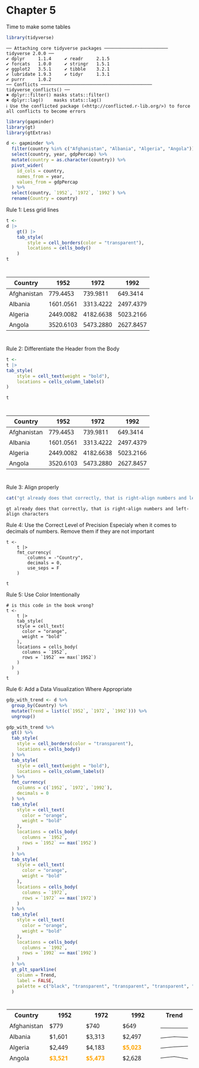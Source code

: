 # Chapter 5


Time to make some tables

``` r
library(tidyverse)
```

    ── Attaching core tidyverse packages ──────────────────────── tidyverse 2.0.0 ──
    ✔ dplyr     1.1.4     ✔ readr     2.1.5
    ✔ forcats   1.0.0     ✔ stringr   1.5.1
    ✔ ggplot2   3.5.1     ✔ tibble    3.2.1
    ✔ lubridate 1.9.3     ✔ tidyr     1.3.1
    ✔ purrr     1.0.2     
    ── Conflicts ────────────────────────────────────────── tidyverse_conflicts() ──
    ✖ dplyr::filter() masks stats::filter()
    ✖ dplyr::lag()    masks stats::lag()
    ℹ Use the conflicted package (<http://conflicted.r-lib.org/>) to force all conflicts to become errors

``` r
library(gapminder)
library(gt)
library(gtExtras)
```

``` r
d <- gapminder %>%
  filter(country %in% c("Afghanistan", "Albania", "Algeria", "Angola")) %>%
  select(country, year, gdpPercap) %>%
  mutate(country = as.character(country)) %>%
  pivot_wider(
    id_cols = country,
    names_from = year,
    values_from = gdpPercap
  ) %>%
  select(country, `1952`, `1972`, `1992`) %>%
  rename(Country = country)
```

Rule 1: Less grid lines

``` r
t <- 
d |> 
    gt() |> 
    tab_style(
        style = cell_borders(color = "transparent"),
        locations = cells_body()
    )
t
```

<div id="cvrdpurazp" style="padding-left:0px;padding-right:0px;padding-top:10px;padding-bottom:10px;overflow-x:auto;overflow-y:auto;width:auto;height:auto;">
<style>#cvrdpurazp table {
  font-family: system-ui, 'Segoe UI', Roboto, Helvetica, Arial, sans-serif, 'Apple Color Emoji', 'Segoe UI Emoji', 'Segoe UI Symbol', 'Noto Color Emoji';
  -webkit-font-smoothing: antialiased;
  -moz-osx-font-smoothing: grayscale;
}
&#10;#cvrdpurazp thead, #cvrdpurazp tbody, #cvrdpurazp tfoot, #cvrdpurazp tr, #cvrdpurazp td, #cvrdpurazp th {
  border-style: none;
}
&#10;#cvrdpurazp p {
  margin: 0;
  padding: 0;
}
&#10;#cvrdpurazp .gt_table {
  display: table;
  border-collapse: collapse;
  line-height: normal;
  margin-left: auto;
  margin-right: auto;
  color: #333333;
  font-size: 16px;
  font-weight: normal;
  font-style: normal;
  background-color: #FFFFFF;
  width: auto;
  border-top-style: solid;
  border-top-width: 2px;
  border-top-color: #A8A8A8;
  border-right-style: none;
  border-right-width: 2px;
  border-right-color: #D3D3D3;
  border-bottom-style: solid;
  border-bottom-width: 2px;
  border-bottom-color: #A8A8A8;
  border-left-style: none;
  border-left-width: 2px;
  border-left-color: #D3D3D3;
}
&#10;#cvrdpurazp .gt_caption {
  padding-top: 4px;
  padding-bottom: 4px;
}
&#10;#cvrdpurazp .gt_title {
  color: #333333;
  font-size: 125%;
  font-weight: initial;
  padding-top: 4px;
  padding-bottom: 4px;
  padding-left: 5px;
  padding-right: 5px;
  border-bottom-color: #FFFFFF;
  border-bottom-width: 0;
}
&#10;#cvrdpurazp .gt_subtitle {
  color: #333333;
  font-size: 85%;
  font-weight: initial;
  padding-top: 3px;
  padding-bottom: 5px;
  padding-left: 5px;
  padding-right: 5px;
  border-top-color: #FFFFFF;
  border-top-width: 0;
}
&#10;#cvrdpurazp .gt_heading {
  background-color: #FFFFFF;
  text-align: center;
  border-bottom-color: #FFFFFF;
  border-left-style: none;
  border-left-width: 1px;
  border-left-color: #D3D3D3;
  border-right-style: none;
  border-right-width: 1px;
  border-right-color: #D3D3D3;
}
&#10;#cvrdpurazp .gt_bottom_border {
  border-bottom-style: solid;
  border-bottom-width: 2px;
  border-bottom-color: #D3D3D3;
}
&#10;#cvrdpurazp .gt_col_headings {
  border-top-style: solid;
  border-top-width: 2px;
  border-top-color: #D3D3D3;
  border-bottom-style: solid;
  border-bottom-width: 2px;
  border-bottom-color: #D3D3D3;
  border-left-style: none;
  border-left-width: 1px;
  border-left-color: #D3D3D3;
  border-right-style: none;
  border-right-width: 1px;
  border-right-color: #D3D3D3;
}
&#10;#cvrdpurazp .gt_col_heading {
  color: #333333;
  background-color: #FFFFFF;
  font-size: 100%;
  font-weight: normal;
  text-transform: inherit;
  border-left-style: none;
  border-left-width: 1px;
  border-left-color: #D3D3D3;
  border-right-style: none;
  border-right-width: 1px;
  border-right-color: #D3D3D3;
  vertical-align: bottom;
  padding-top: 5px;
  padding-bottom: 6px;
  padding-left: 5px;
  padding-right: 5px;
  overflow-x: hidden;
}
&#10;#cvrdpurazp .gt_column_spanner_outer {
  color: #333333;
  background-color: #FFFFFF;
  font-size: 100%;
  font-weight: normal;
  text-transform: inherit;
  padding-top: 0;
  padding-bottom: 0;
  padding-left: 4px;
  padding-right: 4px;
}
&#10;#cvrdpurazp .gt_column_spanner_outer:first-child {
  padding-left: 0;
}
&#10;#cvrdpurazp .gt_column_spanner_outer:last-child {
  padding-right: 0;
}
&#10;#cvrdpurazp .gt_column_spanner {
  border-bottom-style: solid;
  border-bottom-width: 2px;
  border-bottom-color: #D3D3D3;
  vertical-align: bottom;
  padding-top: 5px;
  padding-bottom: 5px;
  overflow-x: hidden;
  display: inline-block;
  width: 100%;
}
&#10;#cvrdpurazp .gt_spanner_row {
  border-bottom-style: hidden;
}
&#10;#cvrdpurazp .gt_group_heading {
  padding-top: 8px;
  padding-bottom: 8px;
  padding-left: 5px;
  padding-right: 5px;
  color: #333333;
  background-color: #FFFFFF;
  font-size: 100%;
  font-weight: initial;
  text-transform: inherit;
  border-top-style: solid;
  border-top-width: 2px;
  border-top-color: #D3D3D3;
  border-bottom-style: solid;
  border-bottom-width: 2px;
  border-bottom-color: #D3D3D3;
  border-left-style: none;
  border-left-width: 1px;
  border-left-color: #D3D3D3;
  border-right-style: none;
  border-right-width: 1px;
  border-right-color: #D3D3D3;
  vertical-align: middle;
  text-align: left;
}
&#10;#cvrdpurazp .gt_empty_group_heading {
  padding: 0.5px;
  color: #333333;
  background-color: #FFFFFF;
  font-size: 100%;
  font-weight: initial;
  border-top-style: solid;
  border-top-width: 2px;
  border-top-color: #D3D3D3;
  border-bottom-style: solid;
  border-bottom-width: 2px;
  border-bottom-color: #D3D3D3;
  vertical-align: middle;
}
&#10;#cvrdpurazp .gt_from_md > :first-child {
  margin-top: 0;
}
&#10;#cvrdpurazp .gt_from_md > :last-child {
  margin-bottom: 0;
}
&#10;#cvrdpurazp .gt_row {
  padding-top: 8px;
  padding-bottom: 8px;
  padding-left: 5px;
  padding-right: 5px;
  margin: 10px;
  border-top-style: solid;
  border-top-width: 1px;
  border-top-color: #D3D3D3;
  border-left-style: none;
  border-left-width: 1px;
  border-left-color: #D3D3D3;
  border-right-style: none;
  border-right-width: 1px;
  border-right-color: #D3D3D3;
  vertical-align: middle;
  overflow-x: hidden;
}
&#10;#cvrdpurazp .gt_stub {
  color: #333333;
  background-color: #FFFFFF;
  font-size: 100%;
  font-weight: initial;
  text-transform: inherit;
  border-right-style: solid;
  border-right-width: 2px;
  border-right-color: #D3D3D3;
  padding-left: 5px;
  padding-right: 5px;
}
&#10;#cvrdpurazp .gt_stub_row_group {
  color: #333333;
  background-color: #FFFFFF;
  font-size: 100%;
  font-weight: initial;
  text-transform: inherit;
  border-right-style: solid;
  border-right-width: 2px;
  border-right-color: #D3D3D3;
  padding-left: 5px;
  padding-right: 5px;
  vertical-align: top;
}
&#10;#cvrdpurazp .gt_row_group_first td {
  border-top-width: 2px;
}
&#10;#cvrdpurazp .gt_row_group_first th {
  border-top-width: 2px;
}
&#10;#cvrdpurazp .gt_summary_row {
  color: #333333;
  background-color: #FFFFFF;
  text-transform: inherit;
  padding-top: 8px;
  padding-bottom: 8px;
  padding-left: 5px;
  padding-right: 5px;
}
&#10;#cvrdpurazp .gt_first_summary_row {
  border-top-style: solid;
  border-top-color: #D3D3D3;
}
&#10;#cvrdpurazp .gt_first_summary_row.thick {
  border-top-width: 2px;
}
&#10;#cvrdpurazp .gt_last_summary_row {
  padding-top: 8px;
  padding-bottom: 8px;
  padding-left: 5px;
  padding-right: 5px;
  border-bottom-style: solid;
  border-bottom-width: 2px;
  border-bottom-color: #D3D3D3;
}
&#10;#cvrdpurazp .gt_grand_summary_row {
  color: #333333;
  background-color: #FFFFFF;
  text-transform: inherit;
  padding-top: 8px;
  padding-bottom: 8px;
  padding-left: 5px;
  padding-right: 5px;
}
&#10;#cvrdpurazp .gt_first_grand_summary_row {
  padding-top: 8px;
  padding-bottom: 8px;
  padding-left: 5px;
  padding-right: 5px;
  border-top-style: double;
  border-top-width: 6px;
  border-top-color: #D3D3D3;
}
&#10;#cvrdpurazp .gt_last_grand_summary_row_top {
  padding-top: 8px;
  padding-bottom: 8px;
  padding-left: 5px;
  padding-right: 5px;
  border-bottom-style: double;
  border-bottom-width: 6px;
  border-bottom-color: #D3D3D3;
}
&#10;#cvrdpurazp .gt_striped {
  background-color: rgba(128, 128, 128, 0.05);
}
&#10;#cvrdpurazp .gt_table_body {
  border-top-style: solid;
  border-top-width: 2px;
  border-top-color: #D3D3D3;
  border-bottom-style: solid;
  border-bottom-width: 2px;
  border-bottom-color: #D3D3D3;
}
&#10;#cvrdpurazp .gt_footnotes {
  color: #333333;
  background-color: #FFFFFF;
  border-bottom-style: none;
  border-bottom-width: 2px;
  border-bottom-color: #D3D3D3;
  border-left-style: none;
  border-left-width: 2px;
  border-left-color: #D3D3D3;
  border-right-style: none;
  border-right-width: 2px;
  border-right-color: #D3D3D3;
}
&#10;#cvrdpurazp .gt_footnote {
  margin: 0px;
  font-size: 90%;
  padding-top: 4px;
  padding-bottom: 4px;
  padding-left: 5px;
  padding-right: 5px;
}
&#10;#cvrdpurazp .gt_sourcenotes {
  color: #333333;
  background-color: #FFFFFF;
  border-bottom-style: none;
  border-bottom-width: 2px;
  border-bottom-color: #D3D3D3;
  border-left-style: none;
  border-left-width: 2px;
  border-left-color: #D3D3D3;
  border-right-style: none;
  border-right-width: 2px;
  border-right-color: #D3D3D3;
}
&#10;#cvrdpurazp .gt_sourcenote {
  font-size: 90%;
  padding-top: 4px;
  padding-bottom: 4px;
  padding-left: 5px;
  padding-right: 5px;
}
&#10;#cvrdpurazp .gt_left {
  text-align: left;
}
&#10;#cvrdpurazp .gt_center {
  text-align: center;
}
&#10;#cvrdpurazp .gt_right {
  text-align: right;
  font-variant-numeric: tabular-nums;
}
&#10;#cvrdpurazp .gt_font_normal {
  font-weight: normal;
}
&#10;#cvrdpurazp .gt_font_bold {
  font-weight: bold;
}
&#10;#cvrdpurazp .gt_font_italic {
  font-style: italic;
}
&#10;#cvrdpurazp .gt_super {
  font-size: 65%;
}
&#10;#cvrdpurazp .gt_footnote_marks {
  font-size: 75%;
  vertical-align: 0.4em;
  position: initial;
}
&#10;#cvrdpurazp .gt_asterisk {
  font-size: 100%;
  vertical-align: 0;
}
&#10;#cvrdpurazp .gt_indent_1 {
  text-indent: 5px;
}
&#10;#cvrdpurazp .gt_indent_2 {
  text-indent: 10px;
}
&#10;#cvrdpurazp .gt_indent_3 {
  text-indent: 15px;
}
&#10;#cvrdpurazp .gt_indent_4 {
  text-indent: 20px;
}
&#10;#cvrdpurazp .gt_indent_5 {
  text-indent: 25px;
}
</style>

| Country     | 1952      | 1972      | 1992      |
|-------------|-----------|-----------|-----------|
| Afghanistan | 779.4453  | 739.9811  | 649.3414  |
| Albania     | 1601.0561 | 3313.4222 | 2497.4379 |
| Algeria     | 2449.0082 | 4182.6638 | 5023.2166 |
| Angola      | 3520.6103 | 5473.2880 | 2627.8457 |

</div>

Rule 2: Differentiate the Header from the Body

``` r
t <- 
t |> 
tab_style(
    style = cell_text(weight = "bold"),
    locations = cells_column_labels()
)

t
```

<div id="ptfuuxwqcp" style="padding-left:0px;padding-right:0px;padding-top:10px;padding-bottom:10px;overflow-x:auto;overflow-y:auto;width:auto;height:auto;">
<style>#ptfuuxwqcp table {
  font-family: system-ui, 'Segoe UI', Roboto, Helvetica, Arial, sans-serif, 'Apple Color Emoji', 'Segoe UI Emoji', 'Segoe UI Symbol', 'Noto Color Emoji';
  -webkit-font-smoothing: antialiased;
  -moz-osx-font-smoothing: grayscale;
}
&#10;#ptfuuxwqcp thead, #ptfuuxwqcp tbody, #ptfuuxwqcp tfoot, #ptfuuxwqcp tr, #ptfuuxwqcp td, #ptfuuxwqcp th {
  border-style: none;
}
&#10;#ptfuuxwqcp p {
  margin: 0;
  padding: 0;
}
&#10;#ptfuuxwqcp .gt_table {
  display: table;
  border-collapse: collapse;
  line-height: normal;
  margin-left: auto;
  margin-right: auto;
  color: #333333;
  font-size: 16px;
  font-weight: normal;
  font-style: normal;
  background-color: #FFFFFF;
  width: auto;
  border-top-style: solid;
  border-top-width: 2px;
  border-top-color: #A8A8A8;
  border-right-style: none;
  border-right-width: 2px;
  border-right-color: #D3D3D3;
  border-bottom-style: solid;
  border-bottom-width: 2px;
  border-bottom-color: #A8A8A8;
  border-left-style: none;
  border-left-width: 2px;
  border-left-color: #D3D3D3;
}
&#10;#ptfuuxwqcp .gt_caption {
  padding-top: 4px;
  padding-bottom: 4px;
}
&#10;#ptfuuxwqcp .gt_title {
  color: #333333;
  font-size: 125%;
  font-weight: initial;
  padding-top: 4px;
  padding-bottom: 4px;
  padding-left: 5px;
  padding-right: 5px;
  border-bottom-color: #FFFFFF;
  border-bottom-width: 0;
}
&#10;#ptfuuxwqcp .gt_subtitle {
  color: #333333;
  font-size: 85%;
  font-weight: initial;
  padding-top: 3px;
  padding-bottom: 5px;
  padding-left: 5px;
  padding-right: 5px;
  border-top-color: #FFFFFF;
  border-top-width: 0;
}
&#10;#ptfuuxwqcp .gt_heading {
  background-color: #FFFFFF;
  text-align: center;
  border-bottom-color: #FFFFFF;
  border-left-style: none;
  border-left-width: 1px;
  border-left-color: #D3D3D3;
  border-right-style: none;
  border-right-width: 1px;
  border-right-color: #D3D3D3;
}
&#10;#ptfuuxwqcp .gt_bottom_border {
  border-bottom-style: solid;
  border-bottom-width: 2px;
  border-bottom-color: #D3D3D3;
}
&#10;#ptfuuxwqcp .gt_col_headings {
  border-top-style: solid;
  border-top-width: 2px;
  border-top-color: #D3D3D3;
  border-bottom-style: solid;
  border-bottom-width: 2px;
  border-bottom-color: #D3D3D3;
  border-left-style: none;
  border-left-width: 1px;
  border-left-color: #D3D3D3;
  border-right-style: none;
  border-right-width: 1px;
  border-right-color: #D3D3D3;
}
&#10;#ptfuuxwqcp .gt_col_heading {
  color: #333333;
  background-color: #FFFFFF;
  font-size: 100%;
  font-weight: normal;
  text-transform: inherit;
  border-left-style: none;
  border-left-width: 1px;
  border-left-color: #D3D3D3;
  border-right-style: none;
  border-right-width: 1px;
  border-right-color: #D3D3D3;
  vertical-align: bottom;
  padding-top: 5px;
  padding-bottom: 6px;
  padding-left: 5px;
  padding-right: 5px;
  overflow-x: hidden;
}
&#10;#ptfuuxwqcp .gt_column_spanner_outer {
  color: #333333;
  background-color: #FFFFFF;
  font-size: 100%;
  font-weight: normal;
  text-transform: inherit;
  padding-top: 0;
  padding-bottom: 0;
  padding-left: 4px;
  padding-right: 4px;
}
&#10;#ptfuuxwqcp .gt_column_spanner_outer:first-child {
  padding-left: 0;
}
&#10;#ptfuuxwqcp .gt_column_spanner_outer:last-child {
  padding-right: 0;
}
&#10;#ptfuuxwqcp .gt_column_spanner {
  border-bottom-style: solid;
  border-bottom-width: 2px;
  border-bottom-color: #D3D3D3;
  vertical-align: bottom;
  padding-top: 5px;
  padding-bottom: 5px;
  overflow-x: hidden;
  display: inline-block;
  width: 100%;
}
&#10;#ptfuuxwqcp .gt_spanner_row {
  border-bottom-style: hidden;
}
&#10;#ptfuuxwqcp .gt_group_heading {
  padding-top: 8px;
  padding-bottom: 8px;
  padding-left: 5px;
  padding-right: 5px;
  color: #333333;
  background-color: #FFFFFF;
  font-size: 100%;
  font-weight: initial;
  text-transform: inherit;
  border-top-style: solid;
  border-top-width: 2px;
  border-top-color: #D3D3D3;
  border-bottom-style: solid;
  border-bottom-width: 2px;
  border-bottom-color: #D3D3D3;
  border-left-style: none;
  border-left-width: 1px;
  border-left-color: #D3D3D3;
  border-right-style: none;
  border-right-width: 1px;
  border-right-color: #D3D3D3;
  vertical-align: middle;
  text-align: left;
}
&#10;#ptfuuxwqcp .gt_empty_group_heading {
  padding: 0.5px;
  color: #333333;
  background-color: #FFFFFF;
  font-size: 100%;
  font-weight: initial;
  border-top-style: solid;
  border-top-width: 2px;
  border-top-color: #D3D3D3;
  border-bottom-style: solid;
  border-bottom-width: 2px;
  border-bottom-color: #D3D3D3;
  vertical-align: middle;
}
&#10;#ptfuuxwqcp .gt_from_md > :first-child {
  margin-top: 0;
}
&#10;#ptfuuxwqcp .gt_from_md > :last-child {
  margin-bottom: 0;
}
&#10;#ptfuuxwqcp .gt_row {
  padding-top: 8px;
  padding-bottom: 8px;
  padding-left: 5px;
  padding-right: 5px;
  margin: 10px;
  border-top-style: solid;
  border-top-width: 1px;
  border-top-color: #D3D3D3;
  border-left-style: none;
  border-left-width: 1px;
  border-left-color: #D3D3D3;
  border-right-style: none;
  border-right-width: 1px;
  border-right-color: #D3D3D3;
  vertical-align: middle;
  overflow-x: hidden;
}
&#10;#ptfuuxwqcp .gt_stub {
  color: #333333;
  background-color: #FFFFFF;
  font-size: 100%;
  font-weight: initial;
  text-transform: inherit;
  border-right-style: solid;
  border-right-width: 2px;
  border-right-color: #D3D3D3;
  padding-left: 5px;
  padding-right: 5px;
}
&#10;#ptfuuxwqcp .gt_stub_row_group {
  color: #333333;
  background-color: #FFFFFF;
  font-size: 100%;
  font-weight: initial;
  text-transform: inherit;
  border-right-style: solid;
  border-right-width: 2px;
  border-right-color: #D3D3D3;
  padding-left: 5px;
  padding-right: 5px;
  vertical-align: top;
}
&#10;#ptfuuxwqcp .gt_row_group_first td {
  border-top-width: 2px;
}
&#10;#ptfuuxwqcp .gt_row_group_first th {
  border-top-width: 2px;
}
&#10;#ptfuuxwqcp .gt_summary_row {
  color: #333333;
  background-color: #FFFFFF;
  text-transform: inherit;
  padding-top: 8px;
  padding-bottom: 8px;
  padding-left: 5px;
  padding-right: 5px;
}
&#10;#ptfuuxwqcp .gt_first_summary_row {
  border-top-style: solid;
  border-top-color: #D3D3D3;
}
&#10;#ptfuuxwqcp .gt_first_summary_row.thick {
  border-top-width: 2px;
}
&#10;#ptfuuxwqcp .gt_last_summary_row {
  padding-top: 8px;
  padding-bottom: 8px;
  padding-left: 5px;
  padding-right: 5px;
  border-bottom-style: solid;
  border-bottom-width: 2px;
  border-bottom-color: #D3D3D3;
}
&#10;#ptfuuxwqcp .gt_grand_summary_row {
  color: #333333;
  background-color: #FFFFFF;
  text-transform: inherit;
  padding-top: 8px;
  padding-bottom: 8px;
  padding-left: 5px;
  padding-right: 5px;
}
&#10;#ptfuuxwqcp .gt_first_grand_summary_row {
  padding-top: 8px;
  padding-bottom: 8px;
  padding-left: 5px;
  padding-right: 5px;
  border-top-style: double;
  border-top-width: 6px;
  border-top-color: #D3D3D3;
}
&#10;#ptfuuxwqcp .gt_last_grand_summary_row_top {
  padding-top: 8px;
  padding-bottom: 8px;
  padding-left: 5px;
  padding-right: 5px;
  border-bottom-style: double;
  border-bottom-width: 6px;
  border-bottom-color: #D3D3D3;
}
&#10;#ptfuuxwqcp .gt_striped {
  background-color: rgba(128, 128, 128, 0.05);
}
&#10;#ptfuuxwqcp .gt_table_body {
  border-top-style: solid;
  border-top-width: 2px;
  border-top-color: #D3D3D3;
  border-bottom-style: solid;
  border-bottom-width: 2px;
  border-bottom-color: #D3D3D3;
}
&#10;#ptfuuxwqcp .gt_footnotes {
  color: #333333;
  background-color: #FFFFFF;
  border-bottom-style: none;
  border-bottom-width: 2px;
  border-bottom-color: #D3D3D3;
  border-left-style: none;
  border-left-width: 2px;
  border-left-color: #D3D3D3;
  border-right-style: none;
  border-right-width: 2px;
  border-right-color: #D3D3D3;
}
&#10;#ptfuuxwqcp .gt_footnote {
  margin: 0px;
  font-size: 90%;
  padding-top: 4px;
  padding-bottom: 4px;
  padding-left: 5px;
  padding-right: 5px;
}
&#10;#ptfuuxwqcp .gt_sourcenotes {
  color: #333333;
  background-color: #FFFFFF;
  border-bottom-style: none;
  border-bottom-width: 2px;
  border-bottom-color: #D3D3D3;
  border-left-style: none;
  border-left-width: 2px;
  border-left-color: #D3D3D3;
  border-right-style: none;
  border-right-width: 2px;
  border-right-color: #D3D3D3;
}
&#10;#ptfuuxwqcp .gt_sourcenote {
  font-size: 90%;
  padding-top: 4px;
  padding-bottom: 4px;
  padding-left: 5px;
  padding-right: 5px;
}
&#10;#ptfuuxwqcp .gt_left {
  text-align: left;
}
&#10;#ptfuuxwqcp .gt_center {
  text-align: center;
}
&#10;#ptfuuxwqcp .gt_right {
  text-align: right;
  font-variant-numeric: tabular-nums;
}
&#10;#ptfuuxwqcp .gt_font_normal {
  font-weight: normal;
}
&#10;#ptfuuxwqcp .gt_font_bold {
  font-weight: bold;
}
&#10;#ptfuuxwqcp .gt_font_italic {
  font-style: italic;
}
&#10;#ptfuuxwqcp .gt_super {
  font-size: 65%;
}
&#10;#ptfuuxwqcp .gt_footnote_marks {
  font-size: 75%;
  vertical-align: 0.4em;
  position: initial;
}
&#10;#ptfuuxwqcp .gt_asterisk {
  font-size: 100%;
  vertical-align: 0;
}
&#10;#ptfuuxwqcp .gt_indent_1 {
  text-indent: 5px;
}
&#10;#ptfuuxwqcp .gt_indent_2 {
  text-indent: 10px;
}
&#10;#ptfuuxwqcp .gt_indent_3 {
  text-indent: 15px;
}
&#10;#ptfuuxwqcp .gt_indent_4 {
  text-indent: 20px;
}
&#10;#ptfuuxwqcp .gt_indent_5 {
  text-indent: 25px;
}
</style>

| Country     | 1952      | 1972      | 1992      |
|-------------|-----------|-----------|-----------|
| Afghanistan | 779.4453  | 739.9811  | 649.3414  |
| Albania     | 1601.0561 | 3313.4222 | 2497.4379 |
| Algeria     | 2449.0082 | 4182.6638 | 5023.2166 |
| Angola      | 3520.6103 | 5473.2880 | 2627.8457 |

</div>

Rule 3: Align properly

``` r
cat("gt already does that correctly, that is right-align numbers and left-align characters")
```

    gt already does that correctly, that is right-align numbers and left-align characters

Rule 4: Use the Correct Level of Precision Especialy when it comes to
decimals of numbers. Remove them if they are not important

``` {-r}
t <- 
    t |> 
    fmt_currency(
        columns = -"Country",
        decimals = 0, 
        use_seps = F
    )

t
```

Rule 5: Use Color Intentionally

``` {-r}
# is this code in the book wrong?
t <- 
    t |> 
    tab_style(
    style = cell_text(
      color = "orange",
      weight = "bold"
    ),
    locations = cells_body(
      columns = `1952`,
      rows = `1952` == max(`1952`)
    )
  )
    )
t
```

Rule 6: Add a Data Visualization Where Appropriate

``` r
gdp_with_trend <- d %>%
  group_by(Country) %>%
  mutate(Trend = list(c(`1952`, `1972`, `1992`))) %>%
  ungroup()

gdp_with_trend %>%
  gt() %>%
  tab_style(
    style = cell_borders(color = "transparent"),
    locations = cells_body()
  ) %>%
  tab_style(
    style = cell_text(weight = "bold"),
    locations = cells_column_labels()
  ) %>%
  fmt_currency(
    columns = c(`1952`, `1972`, `1992`),
    decimals = 0
  ) %>%
  tab_style(
    style = cell_text(
      color = "orange",
      weight = "bold"
    ),
    locations = cells_body(
      columns = `1952`,
      rows = `1952` == max(`1952`)
    )
  ) %>%
  tab_style(
    style = cell_text(
      color = "orange",
      weight = "bold"
    ),
    locations = cells_body(
      columns = `1972`,
      rows = `1972` == max(`1972`)
    )
  ) %>%
  tab_style(
    style = cell_text(
      color = "orange",
      weight = "bold"
    ),
    locations = cells_body(
      columns = `1992`,
      rows = `1992` == max(`1992`)
    )
  ) %>%
  gt_plt_sparkline(
    column = Trend,
    label = FALSE,
    palette = c("black", "transparent", "transparent", "transparent", "transparent")
  )
```

<div id="lkmdhpnmmy" style="padding-left:0px;padding-right:0px;padding-top:10px;padding-bottom:10px;overflow-x:auto;overflow-y:auto;width:auto;height:auto;">
<style>#lkmdhpnmmy table {
  font-family: system-ui, 'Segoe UI', Roboto, Helvetica, Arial, sans-serif, 'Apple Color Emoji', 'Segoe UI Emoji', 'Segoe UI Symbol', 'Noto Color Emoji';
  -webkit-font-smoothing: antialiased;
  -moz-osx-font-smoothing: grayscale;
}
&#10;#lkmdhpnmmy thead, #lkmdhpnmmy tbody, #lkmdhpnmmy tfoot, #lkmdhpnmmy tr, #lkmdhpnmmy td, #lkmdhpnmmy th {
  border-style: none;
}
&#10;#lkmdhpnmmy p {
  margin: 0;
  padding: 0;
}
&#10;#lkmdhpnmmy .gt_table {
  display: table;
  border-collapse: collapse;
  line-height: normal;
  margin-left: auto;
  margin-right: auto;
  color: #333333;
  font-size: 16px;
  font-weight: normal;
  font-style: normal;
  background-color: #FFFFFF;
  width: auto;
  border-top-style: solid;
  border-top-width: 2px;
  border-top-color: #A8A8A8;
  border-right-style: none;
  border-right-width: 2px;
  border-right-color: #D3D3D3;
  border-bottom-style: solid;
  border-bottom-width: 2px;
  border-bottom-color: #A8A8A8;
  border-left-style: none;
  border-left-width: 2px;
  border-left-color: #D3D3D3;
}
&#10;#lkmdhpnmmy .gt_caption {
  padding-top: 4px;
  padding-bottom: 4px;
}
&#10;#lkmdhpnmmy .gt_title {
  color: #333333;
  font-size: 125%;
  font-weight: initial;
  padding-top: 4px;
  padding-bottom: 4px;
  padding-left: 5px;
  padding-right: 5px;
  border-bottom-color: #FFFFFF;
  border-bottom-width: 0;
}
&#10;#lkmdhpnmmy .gt_subtitle {
  color: #333333;
  font-size: 85%;
  font-weight: initial;
  padding-top: 3px;
  padding-bottom: 5px;
  padding-left: 5px;
  padding-right: 5px;
  border-top-color: #FFFFFF;
  border-top-width: 0;
}
&#10;#lkmdhpnmmy .gt_heading {
  background-color: #FFFFFF;
  text-align: center;
  border-bottom-color: #FFFFFF;
  border-left-style: none;
  border-left-width: 1px;
  border-left-color: #D3D3D3;
  border-right-style: none;
  border-right-width: 1px;
  border-right-color: #D3D3D3;
}
&#10;#lkmdhpnmmy .gt_bottom_border {
  border-bottom-style: solid;
  border-bottom-width: 2px;
  border-bottom-color: #D3D3D3;
}
&#10;#lkmdhpnmmy .gt_col_headings {
  border-top-style: solid;
  border-top-width: 2px;
  border-top-color: #D3D3D3;
  border-bottom-style: solid;
  border-bottom-width: 2px;
  border-bottom-color: #D3D3D3;
  border-left-style: none;
  border-left-width: 1px;
  border-left-color: #D3D3D3;
  border-right-style: none;
  border-right-width: 1px;
  border-right-color: #D3D3D3;
}
&#10;#lkmdhpnmmy .gt_col_heading {
  color: #333333;
  background-color: #FFFFFF;
  font-size: 100%;
  font-weight: normal;
  text-transform: inherit;
  border-left-style: none;
  border-left-width: 1px;
  border-left-color: #D3D3D3;
  border-right-style: none;
  border-right-width: 1px;
  border-right-color: #D3D3D3;
  vertical-align: bottom;
  padding-top: 5px;
  padding-bottom: 6px;
  padding-left: 5px;
  padding-right: 5px;
  overflow-x: hidden;
}
&#10;#lkmdhpnmmy .gt_column_spanner_outer {
  color: #333333;
  background-color: #FFFFFF;
  font-size: 100%;
  font-weight: normal;
  text-transform: inherit;
  padding-top: 0;
  padding-bottom: 0;
  padding-left: 4px;
  padding-right: 4px;
}
&#10;#lkmdhpnmmy .gt_column_spanner_outer:first-child {
  padding-left: 0;
}
&#10;#lkmdhpnmmy .gt_column_spanner_outer:last-child {
  padding-right: 0;
}
&#10;#lkmdhpnmmy .gt_column_spanner {
  border-bottom-style: solid;
  border-bottom-width: 2px;
  border-bottom-color: #D3D3D3;
  vertical-align: bottom;
  padding-top: 5px;
  padding-bottom: 5px;
  overflow-x: hidden;
  display: inline-block;
  width: 100%;
}
&#10;#lkmdhpnmmy .gt_spanner_row {
  border-bottom-style: hidden;
}
&#10;#lkmdhpnmmy .gt_group_heading {
  padding-top: 8px;
  padding-bottom: 8px;
  padding-left: 5px;
  padding-right: 5px;
  color: #333333;
  background-color: #FFFFFF;
  font-size: 100%;
  font-weight: initial;
  text-transform: inherit;
  border-top-style: solid;
  border-top-width: 2px;
  border-top-color: #D3D3D3;
  border-bottom-style: solid;
  border-bottom-width: 2px;
  border-bottom-color: #D3D3D3;
  border-left-style: none;
  border-left-width: 1px;
  border-left-color: #D3D3D3;
  border-right-style: none;
  border-right-width: 1px;
  border-right-color: #D3D3D3;
  vertical-align: middle;
  text-align: left;
}
&#10;#lkmdhpnmmy .gt_empty_group_heading {
  padding: 0.5px;
  color: #333333;
  background-color: #FFFFFF;
  font-size: 100%;
  font-weight: initial;
  border-top-style: solid;
  border-top-width: 2px;
  border-top-color: #D3D3D3;
  border-bottom-style: solid;
  border-bottom-width: 2px;
  border-bottom-color: #D3D3D3;
  vertical-align: middle;
}
&#10;#lkmdhpnmmy .gt_from_md > :first-child {
  margin-top: 0;
}
&#10;#lkmdhpnmmy .gt_from_md > :last-child {
  margin-bottom: 0;
}
&#10;#lkmdhpnmmy .gt_row {
  padding-top: 8px;
  padding-bottom: 8px;
  padding-left: 5px;
  padding-right: 5px;
  margin: 10px;
  border-top-style: solid;
  border-top-width: 1px;
  border-top-color: #D3D3D3;
  border-left-style: none;
  border-left-width: 1px;
  border-left-color: #D3D3D3;
  border-right-style: none;
  border-right-width: 1px;
  border-right-color: #D3D3D3;
  vertical-align: middle;
  overflow-x: hidden;
}
&#10;#lkmdhpnmmy .gt_stub {
  color: #333333;
  background-color: #FFFFFF;
  font-size: 100%;
  font-weight: initial;
  text-transform: inherit;
  border-right-style: solid;
  border-right-width: 2px;
  border-right-color: #D3D3D3;
  padding-left: 5px;
  padding-right: 5px;
}
&#10;#lkmdhpnmmy .gt_stub_row_group {
  color: #333333;
  background-color: #FFFFFF;
  font-size: 100%;
  font-weight: initial;
  text-transform: inherit;
  border-right-style: solid;
  border-right-width: 2px;
  border-right-color: #D3D3D3;
  padding-left: 5px;
  padding-right: 5px;
  vertical-align: top;
}
&#10;#lkmdhpnmmy .gt_row_group_first td {
  border-top-width: 2px;
}
&#10;#lkmdhpnmmy .gt_row_group_first th {
  border-top-width: 2px;
}
&#10;#lkmdhpnmmy .gt_summary_row {
  color: #333333;
  background-color: #FFFFFF;
  text-transform: inherit;
  padding-top: 8px;
  padding-bottom: 8px;
  padding-left: 5px;
  padding-right: 5px;
}
&#10;#lkmdhpnmmy .gt_first_summary_row {
  border-top-style: solid;
  border-top-color: #D3D3D3;
}
&#10;#lkmdhpnmmy .gt_first_summary_row.thick {
  border-top-width: 2px;
}
&#10;#lkmdhpnmmy .gt_last_summary_row {
  padding-top: 8px;
  padding-bottom: 8px;
  padding-left: 5px;
  padding-right: 5px;
  border-bottom-style: solid;
  border-bottom-width: 2px;
  border-bottom-color: #D3D3D3;
}
&#10;#lkmdhpnmmy .gt_grand_summary_row {
  color: #333333;
  background-color: #FFFFFF;
  text-transform: inherit;
  padding-top: 8px;
  padding-bottom: 8px;
  padding-left: 5px;
  padding-right: 5px;
}
&#10;#lkmdhpnmmy .gt_first_grand_summary_row {
  padding-top: 8px;
  padding-bottom: 8px;
  padding-left: 5px;
  padding-right: 5px;
  border-top-style: double;
  border-top-width: 6px;
  border-top-color: #D3D3D3;
}
&#10;#lkmdhpnmmy .gt_last_grand_summary_row_top {
  padding-top: 8px;
  padding-bottom: 8px;
  padding-left: 5px;
  padding-right: 5px;
  border-bottom-style: double;
  border-bottom-width: 6px;
  border-bottom-color: #D3D3D3;
}
&#10;#lkmdhpnmmy .gt_striped {
  background-color: rgba(128, 128, 128, 0.05);
}
&#10;#lkmdhpnmmy .gt_table_body {
  border-top-style: solid;
  border-top-width: 2px;
  border-top-color: #D3D3D3;
  border-bottom-style: solid;
  border-bottom-width: 2px;
  border-bottom-color: #D3D3D3;
}
&#10;#lkmdhpnmmy .gt_footnotes {
  color: #333333;
  background-color: #FFFFFF;
  border-bottom-style: none;
  border-bottom-width: 2px;
  border-bottom-color: #D3D3D3;
  border-left-style: none;
  border-left-width: 2px;
  border-left-color: #D3D3D3;
  border-right-style: none;
  border-right-width: 2px;
  border-right-color: #D3D3D3;
}
&#10;#lkmdhpnmmy .gt_footnote {
  margin: 0px;
  font-size: 90%;
  padding-top: 4px;
  padding-bottom: 4px;
  padding-left: 5px;
  padding-right: 5px;
}
&#10;#lkmdhpnmmy .gt_sourcenotes {
  color: #333333;
  background-color: #FFFFFF;
  border-bottom-style: none;
  border-bottom-width: 2px;
  border-bottom-color: #D3D3D3;
  border-left-style: none;
  border-left-width: 2px;
  border-left-color: #D3D3D3;
  border-right-style: none;
  border-right-width: 2px;
  border-right-color: #D3D3D3;
}
&#10;#lkmdhpnmmy .gt_sourcenote {
  font-size: 90%;
  padding-top: 4px;
  padding-bottom: 4px;
  padding-left: 5px;
  padding-right: 5px;
}
&#10;#lkmdhpnmmy .gt_left {
  text-align: left;
}
&#10;#lkmdhpnmmy .gt_center {
  text-align: center;
}
&#10;#lkmdhpnmmy .gt_right {
  text-align: right;
  font-variant-numeric: tabular-nums;
}
&#10;#lkmdhpnmmy .gt_font_normal {
  font-weight: normal;
}
&#10;#lkmdhpnmmy .gt_font_bold {
  font-weight: bold;
}
&#10;#lkmdhpnmmy .gt_font_italic {
  font-style: italic;
}
&#10;#lkmdhpnmmy .gt_super {
  font-size: 65%;
}
&#10;#lkmdhpnmmy .gt_footnote_marks {
  font-size: 75%;
  vertical-align: 0.4em;
  position: initial;
}
&#10;#lkmdhpnmmy .gt_asterisk {
  font-size: 100%;
  vertical-align: 0;
}
&#10;#lkmdhpnmmy .gt_indent_1 {
  text-indent: 5px;
}
&#10;#lkmdhpnmmy .gt_indent_2 {
  text-indent: 10px;
}
&#10;#lkmdhpnmmy .gt_indent_3 {
  text-indent: 15px;
}
&#10;#lkmdhpnmmy .gt_indent_4 {
  text-indent: 20px;
}
&#10;#lkmdhpnmmy .gt_indent_5 {
  text-indent: 25px;
}
</style>

<table class="gt_table" data-quarto-postprocess="true"
data-quarto-disable-processing="false" data-quarto-bootstrap="false">
<colgroup>
<col style="width: 20%" />
<col style="width: 20%" />
<col style="width: 20%" />
<col style="width: 20%" />
<col style="width: 20%" />
</colgroup>
<thead>
<tr class="header gt_col_headings">
<th id="Country" class="gt_col_heading gt_columns_bottom_border gt_left"
data-quarto-table-cell-role="th" style="font-weight: bold"
scope="col">Country</th>
<th id="1952" class="gt_col_heading gt_columns_bottom_border gt_right"
data-quarto-table-cell-role="th" style="font-weight: bold"
scope="col">1952</th>
<th id="1972" class="gt_col_heading gt_columns_bottom_border gt_right"
data-quarto-table-cell-role="th" style="font-weight: bold"
scope="col">1972</th>
<th id="1992" class="gt_col_heading gt_columns_bottom_border gt_right"
data-quarto-table-cell-role="th" style="font-weight: bold"
scope="col">1992</th>
<th id="Trend" class="gt_col_heading gt_columns_bottom_border gt_center"
data-quarto-table-cell-role="th" style="font-weight: bold"
scope="col">Trend</th>
</tr>
</thead>
<tbody class="gt_table_body">
<tr class="odd">
<td class="gt_row gt_left" headers="Country"
style="border-left-width: 1px; border-left-style: solid; border-left-color: transparent; border-right-width: 1px; border-right-style: solid; border-right-color: transparent; border-top-width: 1px; border-top-style: solid; border-top-color: transparent; border-bottom-width: 1px; border-bottom-style: solid; border-bottom-color: transparent">Afghanistan</td>
<td class="gt_row gt_right" headers="1952"
style="border-left-width: 1px; border-left-style: solid; border-left-color: transparent; border-right-width: 1px; border-right-style: solid; border-right-color: transparent; border-top-width: 1px; border-top-style: solid; border-top-color: transparent; border-bottom-width: 1px; border-bottom-style: solid; border-bottom-color: transparent">$779</td>
<td class="gt_row gt_right" headers="1972"
style="border-left-width: 1px; border-left-style: solid; border-left-color: transparent; border-right-width: 1px; border-right-style: solid; border-right-color: transparent; border-top-width: 1px; border-top-style: solid; border-top-color: transparent; border-bottom-width: 1px; border-bottom-style: solid; border-bottom-color: transparent">$740</td>
<td class="gt_row gt_right" headers="1992"
style="border-left-width: 1px; border-left-style: solid; border-left-color: transparent; border-right-width: 1px; border-right-style: solid; border-right-color: transparent; border-top-width: 1px; border-top-style: solid; border-top-color: transparent; border-bottom-width: 1px; border-bottom-style: solid; border-bottom-color: transparent">$649</td>
<td class="gt_row gt_center" headers="Trend"
style="border-left-width: 1px; border-left-style: solid; border-left-color: transparent; border-right-width: 1px; border-right-style: solid; border-right-color: transparent; border-top-width: 1px; border-top-style: solid; border-top-color: transparent; border-bottom-width: 1px; border-bottom-style: solid; border-bottom-color: transparent"><svg xmlns="http://www.w3.org/2000/svg" xmlns:xlink="http://www.w3.org/1999/xlink" class="svglite" width="85.04pt" height="14.17pt" viewbox="0 0 85.04 14.17">
<defs>
<style type="text/css">    .svglite line, .svglite polyline, .svglite polygon, .svglite path, .svglite rect, .svglite circle {      fill: none;      stroke: #000000;      stroke-linecap: round;      stroke-linejoin: round;      stroke-miterlimit: 10.00;    }    .svglite text {      white-space: pre;    }  </style>
</defs><rect width="100%" height="100%" style="stroke: none; fill: none;"></rect><defs>
<clippath id="cpMC4wMHw4NS4wNHwwLjAwfDE0LjE3">
<rect x="0.00" y="0.00" width="85.04" height="14.17"></rect>
</clippath></defs><g clip-path="url(#cpMC4wMHw4NS4wNHwwLjAwfDE0LjE3)"><polyline points="3.87,12.05 42.52,12.14 81.17,12.34 " style="stroke-width: 1.07; stroke-linecap: butt;"></polyline><circle cx="81.17" cy="12.34" r="0.89" style="stroke-width: 0.71; stroke: none;"></circle><circle cx="81.17" cy="12.34" r="0.89" style="stroke-width: 0.71; stroke: none;"></circle><circle cx="3.87" cy="12.05" r="0.89" style="stroke-width: 0.71; stroke: none;"></circle></g>
</svg></td>
</tr>
<tr class="even">
<td class="gt_row gt_left" headers="Country"
style="border-left-width: 1px; border-left-style: solid; border-left-color: transparent; border-right-width: 1px; border-right-style: solid; border-right-color: transparent; border-top-width: 1px; border-top-style: solid; border-top-color: transparent; border-bottom-width: 1px; border-bottom-style: solid; border-bottom-color: transparent">Albania</td>
<td class="gt_row gt_right" headers="1952"
style="border-left-width: 1px; border-left-style: solid; border-left-color: transparent; border-right-width: 1px; border-right-style: solid; border-right-color: transparent; border-top-width: 1px; border-top-style: solid; border-top-color: transparent; border-bottom-width: 1px; border-bottom-style: solid; border-bottom-color: transparent">$1,601</td>
<td class="gt_row gt_right" headers="1972"
style="border-left-width: 1px; border-left-style: solid; border-left-color: transparent; border-right-width: 1px; border-right-style: solid; border-right-color: transparent; border-top-width: 1px; border-top-style: solid; border-top-color: transparent; border-bottom-width: 1px; border-bottom-style: solid; border-bottom-color: transparent">$3,313</td>
<td class="gt_row gt_right" headers="1992"
style="border-left-width: 1px; border-left-style: solid; border-left-color: transparent; border-right-width: 1px; border-right-style: solid; border-right-color: transparent; border-top-width: 1px; border-top-style: solid; border-top-color: transparent; border-bottom-width: 1px; border-bottom-style: solid; border-bottom-color: transparent">$2,497</td>
<td class="gt_row gt_center" headers="Trend"
style="border-left-width: 1px; border-left-style: solid; border-left-color: transparent; border-right-width: 1px; border-right-style: solid; border-right-color: transparent; border-top-width: 1px; border-top-style: solid; border-top-color: transparent; border-bottom-width: 1px; border-bottom-style: solid; border-bottom-color: transparent"><svg xmlns="http://www.w3.org/2000/svg" xmlns:xlink="http://www.w3.org/1999/xlink" class="svglite" width="85.04pt" height="14.17pt" viewbox="0 0 85.04 14.17">
<defs>
<style type="text/css">    .svglite line, .svglite polyline, .svglite polygon, .svglite path, .svglite rect, .svglite circle {      fill: none;      stroke: #000000;      stroke-linecap: round;      stroke-linejoin: round;      stroke-miterlimit: 10.00;    }    .svglite text {      white-space: pre;    }  </style>
</defs><rect width="100%" height="100%" style="stroke: none; fill: none;"></rect><defs>
<clippath id="cpMC4wMHw4NS4wNHwwLjAwfDE0LjE3">
<rect x="0.00" y="0.00" width="85.04" height="14.17"></rect>
</clippath></defs><g clip-path="url(#cpMC4wMHw4NS4wNHwwLjAwfDE0LjE3)"><polyline points="3.87,10.26 42.52,6.54 81.17,8.31 " style="stroke-width: 1.07; stroke-linecap: butt;"></polyline><circle cx="81.17" cy="8.31" r="0.89" style="stroke-width: 0.71; stroke: none;"></circle><circle cx="3.87" cy="10.26" r="0.89" style="stroke-width: 0.71; stroke: none;"></circle><circle cx="42.52" cy="6.54" r="0.89" style="stroke-width: 0.71; stroke: none;"></circle></g>
</svg></td>
</tr>
<tr class="odd">
<td class="gt_row gt_left" headers="Country"
style="border-left-width: 1px; border-left-style: solid; border-left-color: transparent; border-right-width: 1px; border-right-style: solid; border-right-color: transparent; border-top-width: 1px; border-top-style: solid; border-top-color: transparent; border-bottom-width: 1px; border-bottom-style: solid; border-bottom-color: transparent">Algeria</td>
<td class="gt_row gt_right" headers="1952"
style="border-left-width: 1px; border-left-style: solid; border-left-color: transparent; border-right-width: 1px; border-right-style: solid; border-right-color: transparent; border-top-width: 1px; border-top-style: solid; border-top-color: transparent; border-bottom-width: 1px; border-bottom-style: solid; border-bottom-color: transparent">$2,449</td>
<td class="gt_row gt_right" headers="1972"
style="border-left-width: 1px; border-left-style: solid; border-left-color: transparent; border-right-width: 1px; border-right-style: solid; border-right-color: transparent; border-top-width: 1px; border-top-style: solid; border-top-color: transparent; border-bottom-width: 1px; border-bottom-style: solid; border-bottom-color: transparent">$4,183</td>
<td class="gt_row gt_right" headers="1992"
style="border-left-width: 1px; border-left-style: solid; border-left-color: transparent; border-right-width: 1px; border-right-style: solid; border-right-color: transparent; border-top-width: 1px; border-top-style: solid; border-top-color: transparent; border-bottom-width: 1px; border-bottom-style: solid; border-bottom-color: transparent; color: #FFA500; font-weight: bold">$5,023</td>
<td class="gt_row gt_center" headers="Trend"
style="border-left-width: 1px; border-left-style: solid; border-left-color: transparent; border-right-width: 1px; border-right-style: solid; border-right-color: transparent; border-top-width: 1px; border-top-style: solid; border-top-color: transparent; border-bottom-width: 1px; border-bottom-style: solid; border-bottom-color: transparent"><svg xmlns="http://www.w3.org/2000/svg" xmlns:xlink="http://www.w3.org/1999/xlink" class="svglite" width="85.04pt" height="14.17pt" viewbox="0 0 85.04 14.17">
<defs>
<style type="text/css">    .svglite line, .svglite polyline, .svglite polygon, .svglite path, .svglite rect, .svglite circle {      fill: none;      stroke: #000000;      stroke-linecap: round;      stroke-linejoin: round;      stroke-miterlimit: 10.00;    }    .svglite text {      white-space: pre;    }  </style>
</defs><rect width="100%" height="100%" style="stroke: none; fill: none;"></rect><defs>
<clippath id="cpMC4wMHw4NS4wNHwwLjAwfDE0LjE3">
<rect x="0.00" y="0.00" width="85.04" height="14.17"></rect>
</clippath></defs><g clip-path="url(#cpMC4wMHw4NS4wNHwwLjAwfDE0LjE3)"><polyline points="3.87,8.42 42.52,4.65 81.17,2.82 " style="stroke-width: 1.07; stroke-linecap: butt;"></polyline><circle cx="81.17" cy="2.82" r="0.89" style="stroke-width: 0.71; stroke: none;"></circle><circle cx="3.87" cy="8.42" r="0.89" style="stroke-width: 0.71; stroke: none;"></circle><circle cx="81.17" cy="2.82" r="0.89" style="stroke-width: 0.71; stroke: none;"></circle></g>
</svg></td>
</tr>
<tr class="even">
<td class="gt_row gt_left" headers="Country"
style="border-left-width: 1px; border-left-style: solid; border-left-color: transparent; border-right-width: 1px; border-right-style: solid; border-right-color: transparent; border-top-width: 1px; border-top-style: solid; border-top-color: transparent; border-bottom-width: 1px; border-bottom-style: solid; border-bottom-color: transparent">Angola</td>
<td class="gt_row gt_right" headers="1952"
style="border-left-width: 1px; border-left-style: solid; border-left-color: transparent; border-right-width: 1px; border-right-style: solid; border-right-color: transparent; border-top-width: 1px; border-top-style: solid; border-top-color: transparent; border-bottom-width: 1px; border-bottom-style: solid; border-bottom-color: transparent; color: #FFA500; font-weight: bold">$3,521</td>
<td class="gt_row gt_right" headers="1972"
style="border-left-width: 1px; border-left-style: solid; border-left-color: transparent; border-right-width: 1px; border-right-style: solid; border-right-color: transparent; border-top-width: 1px; border-top-style: solid; border-top-color: transparent; border-bottom-width: 1px; border-bottom-style: solid; border-bottom-color: transparent; color: #FFA500; font-weight: bold">$5,473</td>
<td class="gt_row gt_right" headers="1992"
style="border-left-width: 1px; border-left-style: solid; border-left-color: transparent; border-right-width: 1px; border-right-style: solid; border-right-color: transparent; border-top-width: 1px; border-top-style: solid; border-top-color: transparent; border-bottom-width: 1px; border-bottom-style: solid; border-bottom-color: transparent">$2,628</td>
<td class="gt_row gt_center" headers="Trend"
style="border-left-width: 1px; border-left-style: solid; border-left-color: transparent; border-right-width: 1px; border-right-style: solid; border-right-color: transparent; border-top-width: 1px; border-top-style: solid; border-top-color: transparent; border-bottom-width: 1px; border-bottom-style: solid; border-bottom-color: transparent"><svg xmlns="http://www.w3.org/2000/svg" xmlns:xlink="http://www.w3.org/1999/xlink" class="svglite" width="85.04pt" height="14.17pt" viewbox="0 0 85.04 14.17">
<defs>
<style type="text/css">    .svglite line, .svglite polyline, .svglite polygon, .svglite path, .svglite rect, .svglite circle {      fill: none;      stroke: #000000;      stroke-linecap: round;      stroke-linejoin: round;      stroke-miterlimit: 10.00;    }    .svglite text {      white-space: pre;    }  </style>
</defs><rect width="100%" height="100%" style="stroke: none; fill: none;"></rect><defs>
<clippath id="cpMC4wMHw4NS4wNHwwLjAwfDE0LjE3">
<rect x="0.00" y="0.00" width="85.04" height="14.17"></rect>
</clippath></defs><g clip-path="url(#cpMC4wMHw4NS4wNHwwLjAwfDE0LjE3)"><polyline points="3.87,6.09 42.52,1.84 81.17,8.03 " style="stroke-width: 1.07; stroke-linecap: butt;"></polyline><circle cx="81.17" cy="8.03" r="0.89" style="stroke-width: 0.71; stroke: none;"></circle><circle cx="81.17" cy="8.03" r="0.89" style="stroke-width: 0.71; stroke: none;"></circle><circle cx="42.52" cy="1.84" r="0.89" style="stroke-width: 0.71; stroke: none;"></circle></g>
</svg></td>
</tr>
</tbody>
</table>

</div>
